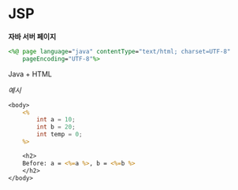 # JSP
**자바 서버 페이지**
```jsp
<%@ page language="java" contentType="text/html; charset=UTF-8"
    pageEncoding="UTF-8"%>
```
Java + HTML

*예시*
```jsp
<body>
    <%
        int a = 10;
        int b = 20;
        int temp = 0;
    %>

    <h2>
    Before: a = <%=a %>, b = <%=b %>
    </h2>
</body>
```
